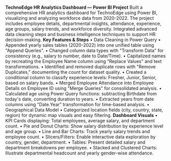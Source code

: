**TechnoEdge HR Analytics Dashboard — Power BI Project**
Built a comprehensive HR analytics dashboard for TechnoEdge using Power BI, visualizing and analyzing workforce data from 2020-2022. The project includes employee details, departmental insights, attendance, experience, age groups, salary trends, and workforce diversity. Integrated advanced data cleaning steps and business intelligence techniques to support HR decision-making.
**Key Features & Steps**
•	Data Cleaning in Power Query
•	Appended yearly sales tables (2020-2022) into one unified table using "Append Queries".
•	Changed column data types with "Transform Data" for consistency (e.g., salary to number, date to Date/Time).
•	Capitalized names by recreating the Employee Name column using "Replace Values" and text transformations.
•	Identified and removed duplicate rows with "Remove Duplicates," documenting the count for dataset quality.
•	Created a conditional column to classify experience levels: Fresher, Junior, Senior, based on salary bands.
•	Merged Employee Attendance into Employee Details on Employee ID using "Merge Queries" for consolidated analysis.
•	Calculated age using Power Query functions: subtracting Birthdate from today's date, converting duration to years.
•	Extracted years from date columns using "Date.Year" transformation for time-based analysis.
•	Geographical Data Model
•	Categorized location fields (city, country, state, region) for dynamic map visuals and easy filtering.
**Dashboard Visuals**
•	KPI Cards displaying: Total employees, average salary, and department count.
•	Pie and Donut Charts: Show salary distribution by experience level and age group.
•	Line and Bar Charts: Track yearly salary trends and employee count.
•	Slicers/Filters: Enable interactive data exploration by country, gender, department.
•	Tables: Present detailed salary and department breakdowns per employee.
•	Stacked and Clustered Charts: Illustrate departmental headcount and yearly gender-wise attendance.

